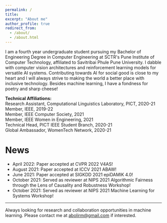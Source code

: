 ```yaml
---
permalink: /
title: 
excerpt: "About me"
author_profile: true
redirect_from: 
  - /about/
  - /about.html
---
```

I am a fourth year undergraduate student pursuing my Bachelor of Engineering Degree in Computer Engineering at SCTR's Pune Institute of Computer Technology, affiliated to Savitribai Phule Pune University. I dabble with computer vision architectures and reinforcement learning models for versatile AI systems. Contributing towards AI for social good is close to my heart and I will always strive to making the world a better place with inclusive technology. Besides machine learning, I have a fondness for poetry and sharp cheese! 
  
<B>Technical Affiliations: </B><BR>
Research Assistant, Computational Linguistics Laboratory, PICT, 2020-21<BR>
Member, IEEE, 2019-22<BR>
Member, IEEE Computer Society, 2021 <BR>
Member, IEEE Women in Engineering, 2021 <BR>
Technical Head, PICT IEEE Student Branch, 2020-21 <BR>
Global Ambassador, WomenTech Network, 2020-21 <BR>

News
======

- April 2022: Paper accepted at CVPR 2022 V4AS!
- August 2021: Paper accepted at ICCV 2021 ABAW!
- June 2021: Paper accepted at SIGKDD 2021 epiDAMIK 4.0!
- October 2021: Served as reviewer at NIPS 2021 Algorithmic Fairness through the Lens of Causality and Robustness Workshop!
- October 2021: Served as reviewer at NIPS 2021 Machine Learning for Systems Workshop!

---
Always looking for research and collaboration opportunities in machine learning. Please contact me at abolirm@gmail.com if interested.



